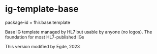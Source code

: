 # ig-template-base
package-id = fhir.base.template

Base IG template managed by HL7 but usable by anyone (no logos).  The foundation for most HL7-published IGs

This version modified by Egde, 2023